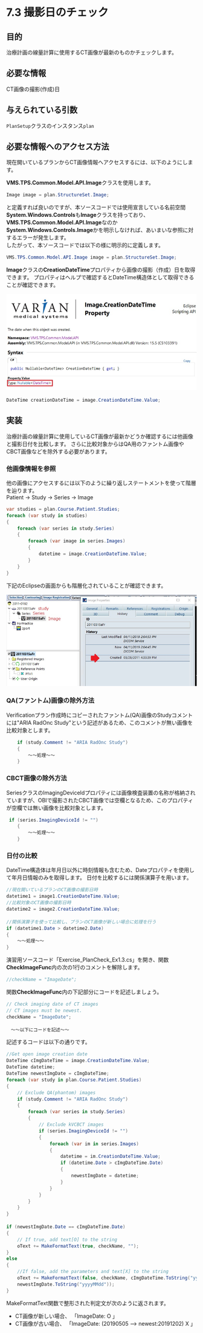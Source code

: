 # 7.3 撮影日のチェック

## 目的

治療計画の線量計算に使用するCT画像が最新のものかチェックします。

## 必要な情報

CT画像の撮影(作成)日

## 与えられている引数

`PlanSetup`クラスのインスタンス`plan`

## 必要な情報へのアクセス方法

現在開いているプランからCT画像情報へアクセスするには、以下のようにします。  

**VMS.TPS.Common.Model.API.Image**クラスを使用します。  

```csharp
Image image = plan.StructureSet.Image;
```

と定義すれば良いのですが、本ソースコードでは使用宣言している名前空間**System.Windows.Controls**も**Image**クラスを持っており、**VMS.TPS.Common.Model.API.Image**なのか**System.Windows.Controls.Image**かを明示しなければ、あいまいな参照に対するエラーが発生します。  
したがって、本ソースコードでは以下の様に明示的に定義します。  

```csharp
VMS.TPS.Common.Model.API.Image image = plan.StructureSet.Image;
```

**Image**クラスの**CreationDateTime**プロパティから画像の撮影（作成）日を取得できます。
プロパティはヘルプで確認するとDateTime構造体として取得できることが確認できます。

![fig1](../img/7_3_2.jpg)

```csharp
DateTime creationDateTime = image.CreationDateTime.Value;
```

## 実装

治療計画の線量計算に使用しているCT画像が最新かどうか確認するには他画像と撮影日付を比較します。
さらに比較対象からはQA用のファントム画像やCBCT画像などを除外する必要があります。  

### 他画像情報を参照  
  
他の画像にアクセスするには以下のように繰り返しステートメントを使って階層を辿ります。  
Patient -> Study -> Series -> Image

```csharp
var studies = plan.Course.Patient.Studies;
foreach (var study in studies)
{
    foreach (var series in study.Series)
    {
        foreach (var image in series.Images)
        {
            datetime = image.CreationDateTime.Value;
        }
    }
}
```

下記のEclipseの画面からも階層化されていることが確認できます。

![fig1](../img/7_3_1.jpg)

### QA(ファントム)画像の除外方法  

Verificationプラン作成時にコピーされたファントム(QA)画像のStudyコメントには"ARIA RadOnc Study"という記述があるため、このコメントが無い画像を比較対象とします。

```csharp
    if (study.Comment != "ARIA RadOnc Study")
    {
        ～～処理～～
    }
```

### CBCT画像の除外方法  

SeriesクラスのImagingDeviceIdプロパティには画像検査装置の名称が格納されていますが、OBIで撮影されたCBCT画像では空欄となるため、このプロパティが空欄では無い画像を比較対象とします。

```csharp
 if (series.ImagingDeviceId != "")
    {
        ～～処理～～
    }
```

### 日付の比較  

DateTime構造体は年月日以外に時刻情報も含むため、Dateプロパティを使用して年月日情報のみを取得します。
日付を比較するには関係演算子を用います。

```csharp
//現在開いているプランのCT画像の撮影日時
datetime1 = image1.CreationDateTime.Value;
//比較対象のCT画像の撮影日時
datetime2 = image2.CreationDateTime.Value;

//関係演算子を使って比較し、プランのCT画像が新しい場合に処理を行う
if (datetime1.Date > datetime2.Date)
{
    ～～処理～～
}
```

演習用ソースコード「Exercise_PlanCheck_Ex1.3.cs」を開き、関数**CheckImageFunc**内の次の1行のコメントを解除します。

```csharp
//checkName = "ImageDate";
```

関数**CheckImageFunc**内の下記部分にコードを記述しましょう。  

```csharp
// Check imaging date of CT images
// CT images must be newest.
checkName = "ImageDate";

　～～以下にコードを記述～～
```

記述するコードは以下の通りです。

```csharp
//Get open image creation date
DateTime cImgDateTime = image.CreationDateTime.Value;
DateTime datetime;
DateTime newestImgDate = cImgDateTime;
foreach (var study in plan.Course.Patient.Studies)
{
    // Exclude QA(phantom) images
    if (study.Comment != "ARIA RadOnc Study")
    {
        foreach (var series in study.Series)
        {
            // Exclude kVCBCT images
            if (series.ImagingDeviceId != "")
            {
                foreach (var im in series.Images)
                {
                    datetime = im.CreationDateTime.Value;
                    if (datetime.Date > cImgDateTime.Date)
                    {
                        newestImgDate = datetime;
                    }
                }
            }
        }
    }
}

if (newestImgDate.Date == cImgDateTime.Date)
{
    // If true, add text[O] to the string 
    oText += MakeFormatText(true, checkName, "");
}
else
{
    //If false, add the parameters and text[X] to the string
    oText += MakeFormatText(false, checkName, cImgDateTime.ToString("yyyyMMdd") + " --> newest:" +
    newestImgDate.ToString("yyyyMMdd"));
}
```

MakeFormatText関数で整形された判定文が次のように返されます。  

- CT画像が新しい場合、  「ImageDate: O 」  
- CT画像が古い場合、    「ImageDate: (20190505 --> newest:20191202) X 」  
